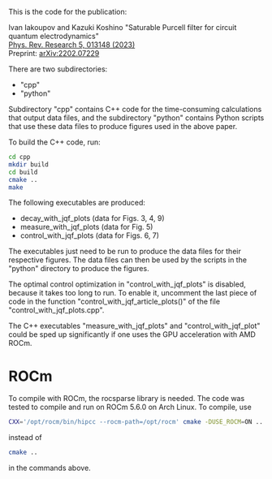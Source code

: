 This is the code for the publication:

Ivan Iakoupov and Kazuki Koshino
"Saturable Purcell filter for circuit quantum electrodynamics"  
[Phys. Rev. Research 5, 013148 (2023)](https://link.aps.org/doi/10.1103/PhysRevResearch.5.013148)  
Preprint: [arXiv:2202.07229](https://arxiv.org/abs/2202.07229)

There are two subdirectories:
* "cpp"
* "python"

Subdirectory "cpp" contains C++ code for the time-consuming calculations that output data files, and the subdirectory "python" contains Python scripts that use these data files to produce figures used in the above paper.

To build the C++ code, run:

```sh
cd cpp
mkdir build
cd build
cmake ..
make
```

The following executables are produced:
* decay_with_jqf_plots (data for Figs. 3, 4, 9)
* measure_with_jqf_plots (data for Fig. 5)
* control_with_jqf_plots (data for Figs. 6, 7)

The executables just need to be run to produce the data files for their respective figures. The data files can then be used by the scripts in the "python" directory to produce the figures.

The optimal control optimization in "control_with_jqf_plots" is disabled, because it takes too long to run. To enable it, uncomment the last piece of code in the function "control_with_jqf_article_plots()" of the file "control_with_jqf_plots.cpp".

The C++ executables "measure_with_jqf_plots" and "control_with_jqf_plot" could be sped up significantly if one uses the GPU acceleration with AMD ROCm.

# ROCm

To compile with ROCm, the rocsparse library is needed. The code was tested to compile and run on ROCm 5.6.0 on Arch Linux. To compile, use

```sh
CXX='/opt/rocm/bin/hipcc --rocm-path=/opt/rocm' cmake -DUSE_ROCM=ON ..
```
instead of

```sh
cmake ..
```
in the commands above.
